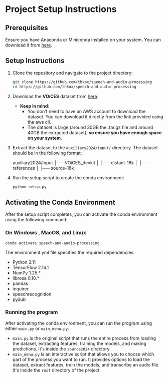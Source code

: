 # Project Setup Instructions

## Prerequisites

Ensure you have Anaconda or Miniconda installed on your system. You can download it from [here](https://www.anaconda.com/products/distribution).

## Setup Instructions

1. Clone the repository and navigate to the project directory:

   ```sh
   git clone https://github.com/thkox/speech-and-audio-processing
   cd https://github.com/thkox/speech-and-audio-processing

2. Download the **VOiCES** dataset from [here](https://registry.opendata.aws/lab41-sri-voices/).
   - **Keep in mind**: 
     - You don't need to have an AWS account to download the dataset. You can download it directly from the link provided using the aws cli.
     - The dataset is large (around 30GB the .tar.gz file and around 40GB the extracted dataset), **so ensure you have enough space on your system**.
   
3. Extract the dataset to the `auxiliary2024/input/` directory. The dataset should be in the following format:


    auxiliary2024/input
    ├── VOiCES_devkit
    │   ├── distant-16k
    │   ├── references
    │   ├── source-16k


4. Run the setup script to create the conda environment:

    ```sh
    python setup.py
    ```
## Activating the Conda Environment

After the setup script completes, you can activate the conda environment using the following command:

### On Windows , MacOS, and Linux

    conda activate speech-and-audio-processing

The environment.yml file specifies the required dependencies:
- Python 3.11
- TensorFlow 2.16.1
- NumPy 1.25.*
- librosa 0.10.*
- pandas
- inquirer
- speechrecognition
- pydub

### Running the program

After activating the conda environment, you can run the program using either `main.py` or `main_menu.py`.  
- `main.py` is the original script that runs the entire process from loading the dataset, extracting features, training the models, and making predictions. It's inside the `source2024` directory.  
- `main_menu.py` is an interactive script that allows you to choose which part of the process you want to run. It provides options to load the dataset, extract features, train the models, and transcribe an audio file. It's inside the `root` directory of the project.